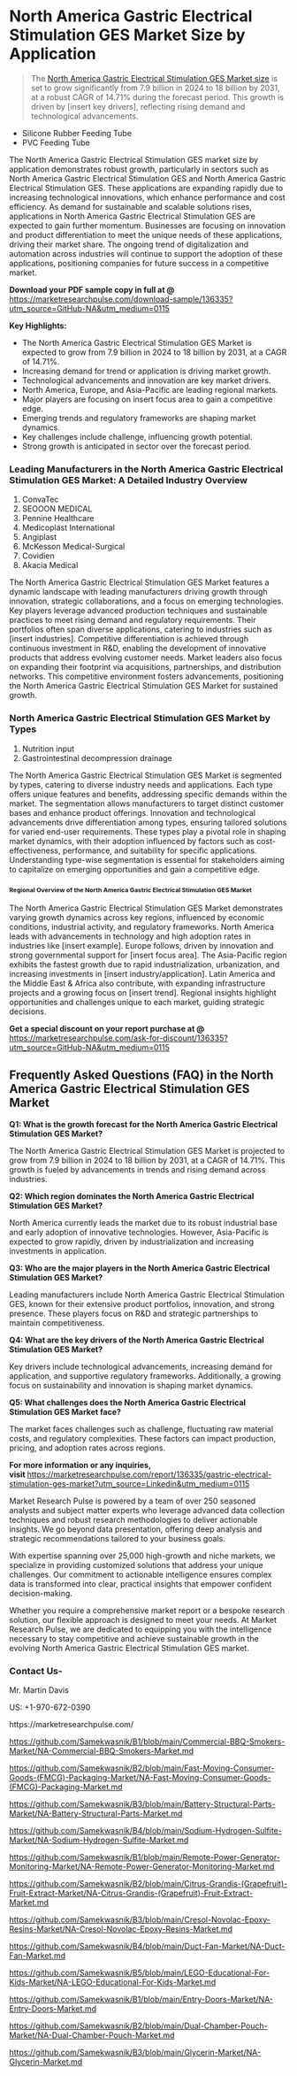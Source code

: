 <h1>North America Gastric Electrical Stimulation GES Market&nbsp;Size by Application</h1><blockquote><p>The <a href="https://marketresearchpulse.com/download-sample/136335?utm_source=GitHub-NA&amp;utm_medium=0115">North America Gastric Electrical Stimulation GES Market size</a> is set to grow significantly from 7.9 billion in 2024 to 18 billion by 2031, at a robust CAGR of 14.71% during the forecast period. This growth is driven by [insert key drivers], reflecting rising demand and technological advancements.</p></blockquote><ul><li>Silicone Rubber Feeding Tube<li> PVC Feeding Tube</li></ul><p>The North America Gastric Electrical Stimulation GES market size by application demonstrates robust growth, particularly in sectors such as North America Gastric Electrical Stimulation GES and North America Gastric Electrical Stimulation GES. These applications are expanding rapidly due to increasing technological innovations, which enhance performance and cost efficiency. As demand for sustainable and scalable solutions rises, applications in North America Gastric Electrical Stimulation GES are expected to gain further momentum. Businesses are focusing on innovation and product differentiation to meet the unique needs of these applications, driving their market share. The ongoing trend of digitalization and automation across industries will continue to support the adoption of these applications, positioning companies for future success in a competitive market.</p><p><strong>Download your PDF sample copy in full at @ </strong><a href="https://marketresearchpulse.com/download-sample/136335?utm_source=GitHub-NA&amp;utm_medium=0115">https://marketresearchpulse.com/download-sample/136335?utm_source=GitHub-NA&amp;utm_medium=0115</a></p><p><strong>Key Highlights: </strong></p><ul><li>The North America Gastric Electrical Stimulation GES Market is expected to grow from 7.9 billion in 2024 to 18 billion by 2031, at a CAGR of 14.71%.</li><li>Increasing demand for trend or application is driving market growth.</li><li>Technological advancements and innovation are key market drivers.</li><li>North America, Europe, and Asia-Pacific are leading regional markets.</li><li>Major players are focusing on insert focus area to gain a competitive edge.</li><li>Emerging trends and regulatory frameworks are shaping market dynamics.</li><li>Key challenges include challenge, influencing growth potential.</li><li>Strong growth is anticipated in sector over the forecast period.</li></ul><h3>Leading Manufacturers in the North America Gastric Electrical Stimulation GES Market: A Detailed Industry Overview</h3><ol><li>ConvaTec</li><li>SEOOON MEDICAL</li><li>Pennine Healthcare</li><li>Medicoplast International</li><li>Angiplast</li><li>McKesson Medical-Surgical</li><li>Covidien</li><li>Akacia Medical</li></ol><div class="flex max-w-full flex-col flex-grow"><div class="min-h-8 text-message flex w-full flex-col items-end gap-2 whitespace-normal break-words [.text-message+&amp;]:mt-5" dir="auto" data-message-author-role="assistant" data-message-id="fd8432e4-4910-450d-b182-61b7bfb0a01f" data-message-model-slug="gpt-4o"><div class="flex w-full flex-col gap-1 empty:hidden first:pt-[3px]"><div class="markdown prose w-full break-words dark:prose-invert light"><p>The North America Gastric Electrical Stimulation GES Market features a dynamic landscape with leading manufacturers driving growth through innovation, strategic collaborations, and a focus on emerging technologies. Key players leverage advanced production techniques and sustainable practices to meet rising demand and regulatory requirements. Their portfolios often span diverse applications, catering to industries such as [insert industries]. Competitive differentiation is achieved through continuous investment in R&amp;D, enabling the development of innovative products that address evolving customer needs. Market leaders also focus on expanding their footprint via acquisitions, partnerships, and distribution networks. This competitive environment fosters advancements, positioning the North America Gastric Electrical Stimulation GES Market for sustained growth.</p></div></div></div></div><h3>North America Gastric Electrical Stimulation GES Market by Types</h3><ol><li>Nutrition input<li> Gastrointestinal decompression drainage</li></ol><div class="flex max-w-full flex-col flex-grow"><div class="min-h-8 text-message flex w-full flex-col items-end gap-2 whitespace-normal break-words [.text-message+&amp;]:mt-5" dir="auto" data-message-author-role="assistant" data-message-id="084470be-0bb7-4664-bddf-5156b4f41249" data-message-model-slug="gpt-4o-mini"><div class="flex w-full flex-col gap-1 empty:hidden first:pt-[3px]"><div class="markdown prose w-full break-words dark:prose-invert light"><p>The North America Gastric Electrical Stimulation GES Market is segmented by types, catering to diverse industry needs and applications. Each type offers unique features and benefits, addressing specific demands within the market. The segmentation allows manufacturers to target distinct customer bases and enhance product offerings. Innovation and technological advancements drive differentiation among types, ensuring tailored solutions for varied end-user requirements. These types play a pivotal role in shaping market dynamics, with their adoption influenced by factors such as cost-effectiveness, performance, and suitability for specific applications. Understanding type-wise segmentation is essential for stakeholders aiming to capitalize on emerging opportunities and gain a competitive edge.</p></div></div></div></div><h3><span style="font-size: 11px;">Regional Overview of the North America Gastric Electrical Stimulation GES Market</span></h3><div class="flex max-w-full flex-col flex-grow"><div class="min-h-8 text-message flex w-full flex-col items-end gap-2 whitespace-normal break-words [.text-message+&amp;]:mt-5" dir="auto" data-message-author-role="assistant" data-message-id="e9038762-ce64-4e30-91c9-9bd413514231" data-message-model-slug="gpt-4o-mini"><div class="flex w-full flex-col gap-1 empty:hidden first:pt-[3px]"><div class="markdown prose w-full break-words dark:prose-invert light"><p>The North America Gastric Electrical Stimulation GES Market demonstrates varying growth dynamics across key regions, influenced by economic conditions, industrial activity, and regulatory frameworks. North America leads with advancements in technology and high adoption rates in industries like [insert example]. Europe follows, driven by innovation and strong governmental support for [insert focus area]. The Asia-Pacific region exhibits the fastest growth due to rapid industrialization, urbanization, and increasing investments in [insert industry/application]. Latin America and the Middle East &amp; Africa also contribute, with expanding infrastructure projects and a growing focus on [insert trend]. Regional insights highlight opportunities and challenges unique to each market, guiding strategic decisions.</p></div></div></div></div><p><strong>Get a special discount on your report purchase at @ </strong><a href="https://marketresearchpulse.com/ask-for-discount/136335?utm_source=GitHub-NA&amp;utm_medium=0115">https://marketresearchpulse.com/ask-for-discount/136335?utm_source=GitHub-NA&amp;utm_medium=0115</a></p><h2>Frequently Asked Questions (FAQ) in the North America Gastric Electrical Stimulation GES Market</h2><p><strong>Q1: What is the growth forecast for the North America Gastric Electrical Stimulation GES Market?</strong></p><p>The North America Gastric Electrical Stimulation GES Market is projected to grow from 7.9 billion in 2024 to 18 billion by 2031, at a CAGR of 14.71%. This growth is fueled by advancements in trends and rising demand across industries.</p><p><strong>Q2: Which region dominates the North America Gastric Electrical Stimulation GES Market?</strong></p><p>North America currently leads the market due to its robust industrial base and early adoption of innovative technologies. However, Asia-Pacific is expected to grow rapidly, driven by industrialization and increasing investments in application.</p><p><strong>Q3: Who are the major players in the North America Gastric Electrical Stimulation GES Market?</strong></p><p>Leading manufacturers include North America Gastric Electrical Stimulation GES, known for their extensive product portfolios, innovation, and strong presence. These players focus on R&amp;D and strategic partnerships to maintain competitiveness.</p><p><strong>Q4: What are the key drivers of the North America Gastric Electrical Stimulation GES Market?</strong></p><p>Key drivers include technological advancements, increasing demand for application, and supportive regulatory frameworks. Additionally, a growing focus on sustainability and innovation is shaping market dynamics.</p><p><strong>Q5: What challenges does the North America Gastric Electrical Stimulation GES Market face?</strong></p><p>The market faces challenges such as challenge, fluctuating raw material costs, and regulatory complexities. These factors can impact production, pricing, and adoption rates across regions.</p><p><strong>For more information or any inquiries, visit&nbsp;</strong><a href="https://marketresearchpulse.com/report/136335/gastric-electrical-stimulation-ges-market?utm_source=Linkedin&utm_medium=0115">https://marketresearchpulse.com/report/136335/gastric-electrical-stimulation-ges-market?utm_source=Linkedin&utm_medium=0115</a></p><p>Market Research Pulse is powered by a team of over 250 seasoned analysts and subject matter experts who leverage advanced data collection techniques and robust research methodologies to deliver actionable insights. We go beyond data presentation, offering deep analysis and strategic recommendations tailored to your business goals.</p><p>With expertise spanning over 25,000 high-growth and niche markets, we specialize in providing customized solutions that address your unique challenges. Our commitment to actionable intelligence ensures complex data is transformed into clear, practical insights that empower confident decision-making.</p><p>Whether you require a comprehensive market report or a bespoke research solution, our flexible approach is designed to meet your needs. At Market Research Pulse, we are dedicated to equipping you with the intelligence necessary to stay competitive and achieve sustainable growth in the evolving North America Gastric Electrical Stimulation GES market.</p><h3><strong>Contact Us-</strong></h3><p>Mr. Martin Davis</p><p>US: +1-970-672-0390</p><p>https://marketresearchpulse.com/</p><p><a href="https://github.com/Samekwasnik/B1/blob/main/Commercial-BBQ-Smokers-Market/NA-Commercial-BBQ-Smokers-Market.md">https://github.com/Samekwasnik/B1/blob/main/Commercial-BBQ-Smokers-Market/NA-Commercial-BBQ-Smokers-Market.md</a></p><p><a href="https://github.com/Samekwasnik/B2/blob/main/Fast-Moving-Consumer-Goods-(FMCG)-Packaging-Market/NA-Fast-Moving-Consumer-Goods-(FMCG)-Packaging-Market.md">https://github.com/Samekwasnik/B2/blob/main/Fast-Moving-Consumer-Goods-(FMCG)-Packaging-Market/NA-Fast-Moving-Consumer-Goods-(FMCG)-Packaging-Market.md</a></p><p><a href="https://github.com/Samekwasnik/B3/blob/main/Battery-Structural-Parts-Market/NA-Battery-Structural-Parts-Market.md">https://github.com/Samekwasnik/B3/blob/main/Battery-Structural-Parts-Market/NA-Battery-Structural-Parts-Market.md</a></p><p><a href="https://github.com/Samekwasnik/B4/blob/main/Sodium-Hydrogen-Sulfite-Market/NA-Sodium-Hydrogen-Sulfite-Market.md">https://github.com/Samekwasnik/B4/blob/main/Sodium-Hydrogen-Sulfite-Market/NA-Sodium-Hydrogen-Sulfite-Market.md</a></p><p><a href="https://github.com/Samekwasnik/B1/blob/main/Remote-Power-Generator-Monitoring-Market/NA-Remote-Power-Generator-Monitoring-Market.md">https://github.com/Samekwasnik/B1/blob/main/Remote-Power-Generator-Monitoring-Market/NA-Remote-Power-Generator-Monitoring-Market.md</a></p><p><a href="https://github.com/Samekwasnik/B2/blob/main/Citrus-Grandis-(Grapefruit)-Fruit-Extract-Market/NA-Citrus-Grandis-(Grapefruit)-Fruit-Extract-Market.md">https://github.com/Samekwasnik/B2/blob/main/Citrus-Grandis-(Grapefruit)-Fruit-Extract-Market/NA-Citrus-Grandis-(Grapefruit)-Fruit-Extract-Market.md</a></p><p><a href="https://github.com/Samekwasnik/B3/blob/main/Cresol-Novolac-Epoxy-Resins-Market/NA-Cresol-Novolac-Epoxy-Resins-Market.md">https://github.com/Samekwasnik/B3/blob/main/Cresol-Novolac-Epoxy-Resins-Market/NA-Cresol-Novolac-Epoxy-Resins-Market.md</a></p><p><a href="https://github.com/Samekwasnik/B4/blob/main/Duct-Fan-Market/NA-Duct-Fan-Market.md">https://github.com/Samekwasnik/B4/blob/main/Duct-Fan-Market/NA-Duct-Fan-Market.md</a></p><p><a href="https://github.com/Samekwasnik/B5/blob/main/LEGO-Educational-For-Kids-Market/NA-LEGO-Educational-For-Kids-Market.md">https://github.com/Samekwasnik/B5/blob/main/LEGO-Educational-For-Kids-Market/NA-LEGO-Educational-For-Kids-Market.md</a></p><p><a href="https://github.com/Samekwasnik/B1/blob/main/Entry-Doors-Market/NA-Entry-Doors-Market.md">https://github.com/Samekwasnik/B1/blob/main/Entry-Doors-Market/NA-Entry-Doors-Market.md</a></p><p><a href="https://github.com/Samekwasnik/B2/blob/main/Dual-Chamber-Pouch-Market/NA-Dual-Chamber-Pouch-Market.md">https://github.com/Samekwasnik/B2/blob/main/Dual-Chamber-Pouch-Market/NA-Dual-Chamber-Pouch-Market.md</a></p><p><a href="https://github.com/Samekwasnik/B3/blob/main/Glycerin-Market/NA-Glycerin-Market.md">https://github.com/Samekwasnik/B3/blob/main/Glycerin-Market/NA-Glycerin-Market.md</a></p>
